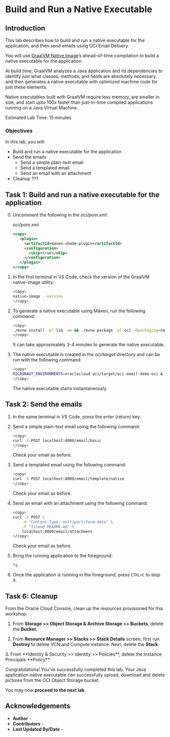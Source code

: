 # Build and Run a Native Executable

## Introduction

This lab describes how to build and run a native executable for the application, and then send emails using OCI Email Delivery.

You will use [GraalVM Native Image](https://docs.oracle.com/en/graalvm/jdk/17/docs/overview/)’s ahead-of-time compilation to build a native executable for the application.

At build time, GraalVM analyzes a Java application and its dependencies to identify just what classes, methods, and fields are absolutely necessary, and then generates a native executable with optimized machine code for just these elements.

Native executables built with GraalVM require less memory, are smaller in size, and start upto 100x faster than just-in-time compiled applications running on a Java Virtual Machine.

Estimated Lab Time: 15 minutes

### Objectives

In this lab, you will:

* Build and run a native executable for the application
* Send the emails
	* Send a simple plain-text email
	* Send a templated email
	* Send an email with an attachment
* Cleanup ???

## Task 1: Build and run a native executable for the application

<!-- TEMPORARY WORKAROUND FOR https://ol-jira.us.oracle.com/browse/GCN-4388 -->
0. Uncomment the following in the _oci/pom.xml_:

   _oci/pom.xml_

   ``` xml
   <copy>
      <plugin>
        <artifactId>maven-shade-plugin</artifactId>
        <configuration>
          <skip>true</skip>
        </configuration>
      </plugin>
   </copy>
   ```

1. In the first terminal in VS Code, check the version of the GraalVM native-image utility:

	``` bash
	<copy>
	native-image --version
	</copy>
	```

2. To generate a native executable using Maven, run the following command:

	``` bash
	<copy>
	./mvnw install -pl lib -am && ./mvnw package -pl oci -Dpackaging=native-image
	</copy>
	```

   It can take approximately 3-4 minutes to generate the native executable.

3. The native executable is created in the _oci/target_ directory and can be run with the following command:

	``` bash
	<copy>
	MICRONAUT_ENVIRONMENTS=oraclecloud oci/target/oci-email-demo-oci &
	</copy>
	```

   The native executable starts instantaneously.

## Task 2: Send the emails

1.	In the same terminal in VS Code, press the enter (return) key.

2.	Send a simple plain-text email using the following command:

	``` bash
	<copy>
	curl -X POST localhost:8080/email/basic
	</copy>
	```

	Check your email as before.

3.	Send a templated email using the following command:

	``` bash
	<copy>
	curl -X POST localhost:8080/email/template/native
	</copy>
	```

	Check your email as before.

4.	Send an email with an attachment using the following command:

	``` bash
	<copy>
	curl -X POST \
		-H "Content-Type: multipart/form-data" \
		-F "file=@ README.md" \
		localhost:8080/email/attachment
	</copy>
	```

	Check your email as before.

7.	Bring the running application to the foreground:

	``` bash
	fg
	```

8.	Once the application is running in the foreground, press `CTRL+C` to stop it.

## Task 6: Cleanup

From the Oracle Cloud Console, clean up the resources provisioned for this workshop:

1. From **Storage >> Object Storage & Archive Storage >> Buckets**, delete the **Bucket**.

2. From **Resource Manager >> Stacks >> Stack Details** screen, first run **Destroy** to delete VCN and Compute instance. Next, delete the **Stack**.

<if type="tenancy">
3. From **Identity & Security >> Identity >> Policies**, delete the Instance Principals **Policy**.
</if>

Congratulations! You've successfully completed this lab. Your Java application native executable can successfully upload, download and delete pictures from the OCI Object Storage bucket.

You may now **proceed to the next lab**.

## Acknowledgements

* **Author** - [](var:author)
* **Contributors** - [](var:contributors)
* **Last Updated By/Date** - [](var:last_updated)
